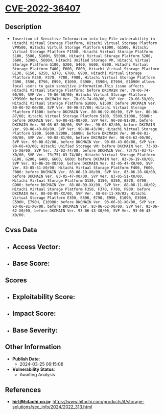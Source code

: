 
# [CVE-2022-36407](https://cve.mitre.org/cgi-bin/cvename.cgi?name=CVE-2022-36407)

## Description

- `Insertion of Sensitive Information into Log File vulnerability in Hitachi Virtual Storage Platform, Hitachi Virtual Storage Platform VP9500, Hitachi Virtual Storage Platform G1000, G1500, Hitachi Virtual Storage Platform F1500, Hitachi Virtual Storage Platform 5100, 5500, 5100H, 5500H, Hitachi Virtual Storage Platform 5200, 5600, 5200H, 5600H, Hitachi Unified Storage VM, Hitachi Virtual Storage Platform G100, G200, G400, G600, G800, Hitachi Virtual Storage Platform F400, F600, F800, Hitachi Virtual Storage Platform G130, G150, G350, G370, G700, G900, Hitachi Virtual Storage Platform F350, F370, F700, F900, Hitachi Virtual Storage Platform E390, E590, E790, E990, E1090, E390H, E590H, E790H, E1090H allows local users to gain sensitive information.This issue affects Hitachi Virtual Storage Platform: before DKCMAIN Ver. 70-06-74-00/00, SVP Ver. 70-06-58/00; Hitachi Virtual Storage Platform VP9500: before DKCMAIN Ver. 70-06-74-00/00, SVP Ver. 70-06-58/00; Hitachi Virtual Storage Platform G1000, G1500: before DKCMAIN Ver. 80-06-92-00/00, SVP Ver. 80-06-87/00; Hitachi Virtual Storage Platform F1500: before DKCMAIN Ver. 80-06-92-00/00, SVP Ver. 80-06-87/00; Hitachi Virtual Storage Platform 5100, 5500,5100H, 5500H: before DKCMAIN Ver. 90-08-81-00/00, SVP Ver. 90-08-81/00, before DKCMAIN Ver. 90-08-62-00/00, SVP Ver. 90-08-62/00, before DKCMAIN Ver. 90-08-43-00/00, SVP Ver. 90-08-43/00; Hitachi Virtual Storage Platform 5200, 5600,5200H, 5600H: before DKCMAIN Ver. 90-08-81-00/00, SVP Ver. 90-08-81/00, before DKCMAIN Ver. 90-08-62-00/00, SVP Ver. 90-08-62/00, before DKCMAIN Ver. 90-08-43-00/00, SVP Ver. 90-08-43/00; Hitachi Unified Storage VM: before DKCMAIN Ver. 73-03-75-X0/00, SVP Ver. 73-03-74/00, before DKCMAIN Ver. 73(75)-03-75-X0/00, SVP Ver. 73(75)-03-74/00; Hitachi Virtual Storage Platform G100, G200, G400, G600, G800: before DKCMAIN Ver. 83-06-19-X0/00, SVP Ver. 83-06-20-X0/00, before DKCMAIN Ver. 83-05-47-X0/00, SVP Ver. 83-05-51-X0/00; Hitachi Virtual Storage Platform F400, F600, F800: before DKCMAIN Ver. 83-06-19-X0/00, SVP Ver. 83-06-20-X0/00, before DKCMAIN Ver. 83-05-47-X0/00, SVP Ver. 83-05-51-X0/00; Hitachi Virtual Storage Platform G130, G150, G350, G370, G700, G900: before DKCMAIN Ver. 88-08-09-XX/00, SVP Ver. 88-08-11-X0/02; Hitachi Virtual Storage Platform F350, F370, F700, F900: before DKCMAIN Ver. 88-08-09-XX/00, SVP Ver. 88-08-11-X0/02; Hitachi Virtual Storage Platform E390, E590, E790, E990, E1090, E390H, E590H, E790H, E1090H: before DKCMAIN Ver. 93-06-81-X0/00, SVP Ver. 93-06-81-X0/00, before DKCMAIN Ver. 93-06-62-X0/00, SVP Ver. 93-06-62-X0/00, before DKCMAIN Ver. 93-06-43-X0/00, SVP Ver. 93-06-43-X0/00.`

## Cvss Data

- **Access Vector**:
  - 
- **Base Score**:
  - 

## Scores

- **Exploitability Score**:
  - 
- **Impact Score**:
  - 
- **Base Severity**:
  - 

## Other Information

- **Publish Date**:
  - 2024-03-25 06:15:08
- **Vulnerability Status**:
  - Awaiting Analysis

## References

- **hirt@hitachi.co.jp**: https://www.hitachi.com/products/it/storage-solutions/sec_info/2024/2022_313.html
